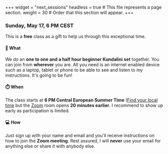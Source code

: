 +++
widget = "next_sessions"
headless = true  # This file represents a page section.
weight = 30  # Order that this section will appear.
+++

### Sunday, May 17, 6 PM CEST

This is a **free** class as a gift to help us through this exceptional time.

####  🎉  What

We do an **one to one and a half hour beginner Kundalini set** together. You can join from **wherever** you are. All you need is an internet enabled device such as a laptop, tablet or phone to be able to see and listen to my instructions. It's going to be fun!

#### ⏱️ When

The class starts at **6 PM Central European Summer Time** ([Find your local time](https://savvytime.com/converter/germany-berlin-to-ca-san-francisco-ny-new-york-city-singapore-singapore/may-17-2020/6pm) but the [Zoom](https://zoom.us/) room opens **20 minutes earlier**. I recommend to show up early as participation is limited.

#### 💻 How

Just sign up with your name and email and you'll receive instructions on how to join the **Zoom meeting**. Rest assured, I will **never** use your email for anything else or share it with anybody else.
